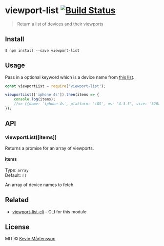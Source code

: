 # viewport-list [![Build Status](http://img.shields.io/travis/kevva/viewport-list.svg?style=flat)](https://travis-ci.org/kevva/viewport-list)

> Return a list of devices and their viewports


## Install

```
$ npm install --save viewport-list
```


## Usage

Pass in a optional keyword which is a device name from [this list](http://viewportsizes.com).

```js
const viewportList = require('viewport-list');

viewportList(['iphone 4s']).then(items => {
	console.log(items);
	//=> [{name: 'iphone 4s', platform: 'iOS', os: '4.3.5', size: '320x480', release: '2011-10'}]
});
```


## API

### viewportList([items])

Returns a promise for an array of viewports.

#### items

Type: `array`  
Default: `[]`

An array of device names to fetch.


## Related

* [viewport-list-cli](https://github.com/kevva/viewport-list-cli) - CLI for this module


## License

MIT © [Kevin Mårtensson](https://github.com/kevva)
